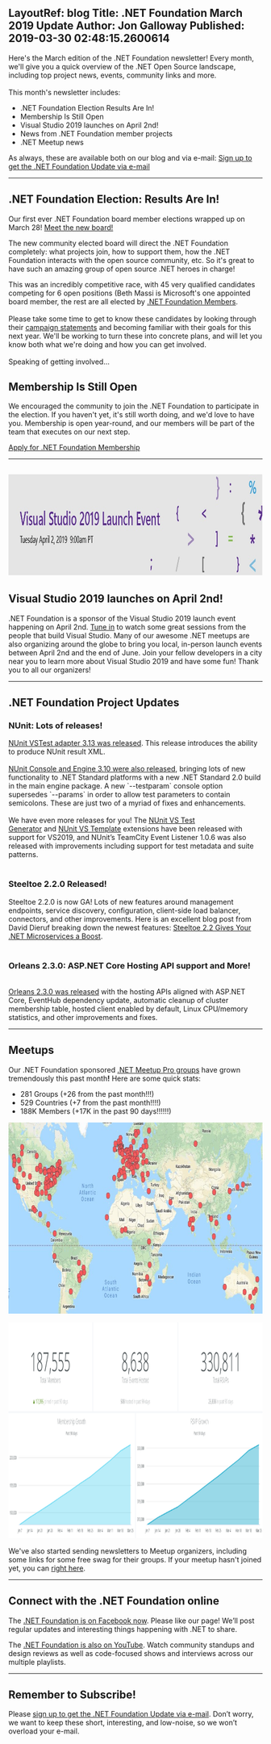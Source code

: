 LayoutRef: blog
Title: .NET Foundation March 2019 Update
Author: Jon Galloway
Published: 2019-03-30 02:48:15.2600614
---
<p>Here's the March edition of the .NET Foundation newsletter! Every month, we'll give you a quick overview of the .NET Open Source landscape, including top project news, events, community links and more.<br />
<br />
This month's newsletter includes:</p>

<ul>
<li>.NET Foundation Election Results Are In!</li>
<li>Membership Is Still Open</li>
<li>Visual Studio 2019 launches on April 2nd!</li>
<li>News from .NET Foundation member projects</li>
<li>.NET Meetup news</li>
</ul>

<p>As always, these are available both on our blog and via e-mail: <a href="http://eepurl.com/dhL_qb">Sign up to get the .NET Foundation Update via e-mail</a></p>

<hr />
<h2>.NET Foundation Election: Results Are In!</h2>

<p>Our first ever .NET Foundation board member elections wrapped up on March 28! <a href="/blog/2019/03/28/net-foundation-board-of-directors-election-results" target="_blank">Meet the new board!</a></p>

<p>The new community elected board will direct the .NET Foundation completely: what projects join, how to support them, how the .NET Foundation interacts with the open source community, etc. So it's great to have such an amazing group of open source .NET heroes in charge!</p>

<p>This was an incredibly competitive race, with 45 very qualified candidates competing for 6 open positions (Beth Massi is Microsoft's one appointed board member, the rest are all elected by&nbsp;<a href="/member/become-a-member">.NET Foundation Members</a>.<br />
<br />
Please take some time to get to know these candidates by looking through their <a href="/about/election/results" target="_blank">campaign statements</a> and becoming familiar with their&nbsp;goals for this next year. We'll be working to turn these into concrete plans, and will let you know both what we're doing and how you can get involved.<br />
<br />
Speaking of getting involved...</p>

<h2>Membership Is Still Open</h2>

<p>We encouraged the community to join the .NET Foundation to participate in the election. If you haven't yet, it's still worth doing, and we'd love to have you. Membership is open year-round, and our members will be part of the team that executes on our next step.</p>

<p class="mx-auto"><a class="site-button site-button--pink" href="/member/become-a-member">Apply for .NET Foundation Membership</a></p>

<hr />
<h2><img alt="" src="assets/posts/e0448b2e-2fcc-4539-beb8-55a16f07d9ba.jpg" style="width: 1000px; height: 200px;" /></h2>

<h2>Visual Studio 2019 launches on April 2nd!</h2>

<p>.NET Foundation is a sponsor of the Visual Studio 2019 launch event happening on April 2nd. <a href="https://launch.visualstudio.com/">Tune in</a> to watch some great sessions from the people that build Visual Studio. Many of our awesome .NET meetups are also organizing around the globe to bring you local, in-person launch events between April 2nd and the end of June. Join your fellow developers in a city near you to learn more about Visual Studio 2019 and have some fun! Thank you to all our organizers!</p>

<hr />
<h2>.NET Foundation Project Updates</h2>

<h3>NUnit: Lots of releases!</h3>

<p><a href="https://nunit.org/2019/02/20/NUnit3TestAdapter-3.13.html">NUnit VSTest adapter 3.13 was released</a>. This release introduces the ability to produce NUnit result XML.<br />
<br />
<a href="https://nunit.org/news/update/nunit/2019/03/24/nunit-console-3.10.html">NUnit Console and Engine 3.10 were also released</a>, bringing lots of new functionality to .NET Standard platforms with a new .NET Standard 2.0 build in the main engine package. A new `--testparam` console option supersedes `--params` in order to allow test parameters to contain semicolons. These are just two of a myriad of fixes and enhancements.<br />
<br />
We have even more releases for you! The&nbsp;<a href="https://marketplace.visualstudio.com/items?itemName=NUnitDevelopers.TestGeneratorNUnitextension">NUnit VS Test Generator</a>&nbsp;and&nbsp;<a href="https://marketplace.visualstudio.com/items?itemName=NUnitDevelopers.NUnitTemplatesforVisualStudio">NUnit VS Template</a> extensions&nbsp;have been released with support for VS2019, and NUnit’s TeamCity Event Listener 1.0.6 was also released with improvements including support for test metadata and suite patterns.<br />
&nbsp;</p>

<h3>Steeltoe 2.2.0 Released!</h3>

<p>Steeltoe 2.2.0 is now GA! Lots of new features around management endpoints, service discovery, configuration, client-side load balancer, connectors, and other improvements. Here is an excellent blog post from David Dieruf&nbsp;breaking down the newest features:&nbsp;<a href="https://content.pivotal.io/blog/steeltoe-2-2-gives-your-net-microservices-a-boost">Steeltoe 2.2 Gives Your .NET Microservices a Boost</a>.<br />
&nbsp;</p>

<h3>Orleans 2.3.0: ASP.NET Core Hosting API support and More!</h3>

<p><br />
<a href="https://github.com/dotnet/orleans/releases/tag/v2.3.0">Orleans 2.3.0 was released</a>&nbsp;with the hosting APIs aligned with ASP.NET Core, EventHub dependency update, automatic cleanup of cluster membership table, hosted client enabled by default, Linux CPU/memory statistics, and other improvements and fixes.</p>

<hr />
<h2>Meetups</h2>

<p>Our .NET Foundation sponsored <a href="https://www.meetup.com/pro/dotnet" target="_blank">.NET Meetup Pro groups</a> have grown tremendously this past month<strong>!</strong> Here are some quick stats:</p>

<ul>
<li>281 Groups (+26 from the past month!!!)</li>
<li>529 Countries (+7 from the past month!!!!)</li>
<li>188K Members (+17K in the past 90 days!!!!!!)</li>
</ul>

<p><a href="https://www.meetup.com/pro/dotnet" target="_blank"><img alt="" data-file-id="3214993" height="379" src="assets/posts/8fd1e465-9efa-4fc0-8c0f-60b7f5373ba3.jpg" width="819" /></a></p>

<p><img alt="" src="assets/posts/1c771e40-ae82-42f5-b260-c85f6736f3b1.png" style="width: 1200px; height: 428px;" /></p>

<p>We've also started sending newsletters to Meetup organizers, including some links for some free swag for their groups. If your meetup hasn't joined yet, you can <a href="https://aka.ms/add-dotnet-meetup">right here</a>.</p>

<hr />
<h2>Connect with the .NET Foundation online</h2>

<p>The <a href="https://www.facebook.com/dotnetfoundation/">.NET Foundation is on Facebook now</a>. Please like our page! We’ll post regular updates and interesting things happening with .NET to share.</p>

<p>The <a href="https://www.youtube.com/NETFoundation">.NET Foundation is also on YouTube</a>. Watch community standups and design reviews as well as code-focused shows and interviews across our multiple playlists.</p>

<hr />
<h2>Remember to Subscribe!</h2>

<p>Please <a href="http://eepurl.com/dhL_qb">sign up to get the .NET Foundation Update via e-mail</a>. Don’t worry, we want to keep these short, interesting, and low-noise, so we won’t overload your e-mail.</p>
